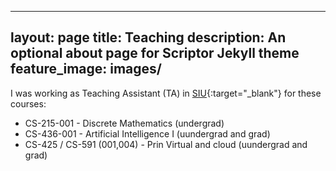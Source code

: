 ----
layout: page
title: Teaching
description: An optional about page for Scriptor Jekyll theme
feature_image: images/
---



I was working as  Teaching Assistant (TA)  in [SIU](https://www.siu.edu){:target="_blank"} for these courses: 


* CS-215-001 - Discrete Mathematics (undergrad)
* CS-436-001 - Artificial Intelligence I (uundergrad and grad)
* CS-425 / CS-591 (001,004) - Prin Virtual and cloud (uundergrad and grad)
